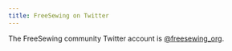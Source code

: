 ```yaml
---
title: FreeSewing on Twitter
---
```


The FreeSewing community Twitter account is
[@freesewing\_org](https://twitter.com/freesewing_org).
